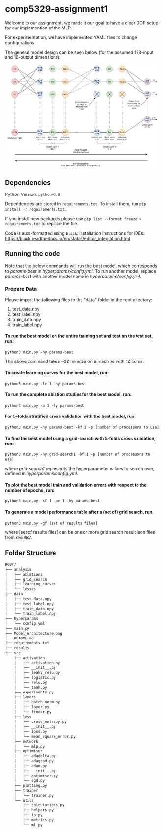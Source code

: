 # comp5329-assignment1

Welcome to our assignment, we made it our goal to have a clear OOP setup for our implemention of the MLP.
 
For experimentation, we have implemented YAML files to change configurations.

The general model design can be seen below (for the assumed 128-input and 10-output dimensions):

![Model Architecture](Model_Architecture.png)


## Dependencies

Python Version: `python=3.8`

Dependencies are stored in `requirements.txt`. To install them, run `pip install -r requirements.txt`.

If you install new packages please use `pip list --format freeze > requirements.txt` to replace the file.

Code is auto-formatted using `black`: installation instructions for IDEs: https://black.readthedocs.io/en/stable/editor_integration.html

## Running the code
Note that the below commands will run the best model, which corresponds to _params-best_ in _hyperparams/config.yml_. To run another model, replace _params-best_ with another model name in _hyperparams/config.yml_.

### Prepare Data

Please import the following files to the "data" folder in the root directory:
1. test_data.npy 
2. test_label.npy 
3. train_data.npy 
4. train_label.npy 

#### To run the best model on the entire training set and test on the test set, run:
```
python3 main.py -hy params-best
```
The above command takes ~22 minutes on a machine with 12 cores.

#### To create learning curves for the best model, run:
```
python3 main.py -lc 1 -hy params-best
```
#### To run the complete ablation studies for the best model, run:
```
python3 main.py -a 1 -hy params-best
```
#### For 5-folds stratified cross validation with the best model, run:
```
python3 main.py -hy params-best -kf 1 -p [number of processors to use]
```
#### To find the best model using a grid-search with 5-folds cross validation, run:
```
python3 main.py -hy grid-search1 -kf 1 -p [number of processors to use]
```
where _grid-search1_ represents the hyperparameter values to search over, defined in _hyperparams/config.yml_.

#### To plot the best model train and validation errors with respect to the number of epochs, run:
```
python3 main.py -kf 1 -pe 1 -hy params-best
```
#### To generate a model performance table after a (set of) grid search, run:
```
python3 main.py -gf [set of results files]
```
where [set of results files] can be one or more grid search result json files from _results/_.

## Folder Structure

```
ROOT/
├── analysis
│   ├── ablations
│   ├── grid_search
│   ├── learning_curves
│   └── losses
├── data
│   ├── test_data.npy
│   ├── test_label.npy
│   ├── train_data.npy
│   └── train_label.npy
├── hyperparams
│   └── config.yml
├── main.py
├── Model_Architecture.png
├── README.md
├── requirements.txt
├── results
└── src
    ├── activation
    │   ├── activation.py
    │   ├── __init__.py
    │   ├── leaky_relu.py
    │   ├── logistic.py
    │   ├── relu.py
    │   └── tanh.py
    ├── experiments.py
    ├── layers
    │   ├── batch_norm.py
    │   ├── layer.py
    │   └── linear.py
    ├── loss
    │   ├── cross_entropy.py
    │   ├── __init__.py
    │   ├── loss.py
    │   └── mean_square_error.py
    ├── network
    │   └── mlp.py
    ├── optimiser
    │   ├── adadelta.py
    │   ├── adagrad.py
    │   ├── adam.py
    │   ├── __init__.py
    │   ├── optimiser.py
    │   └── sgd.py
    ├── plotting.py
    ├── trainer
    │   └── trainer.py
    └── utils
        ├── calculations.py
        ├── helpers.py
        ├── io.py
        ├── metrics.py
        └── ml.py
  ```

  